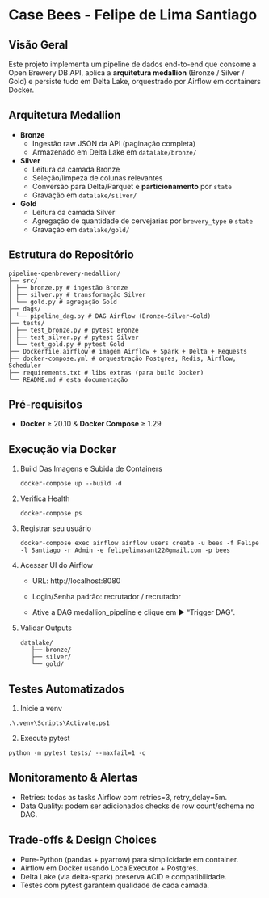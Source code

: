 # Case Bees - Felipe de Lima Santiago

## Visão Geral  
Este projeto implementa um pipeline de dados end-to-end que consome a Open Brewery DB API, aplica a **arquitetura medallion** (Bronze / Silver / Gold) e persiste tudo em Delta Lake, orquestrado por Airflow em containers Docker.

## Arquitetura Medallion  
- **Bronze**  
  - Ingestão raw JSON da API (paginação completa)  
  - Armazenado em Delta Lake em `datalake/bronze/`  
- **Silver**  
  - Leitura da camada Bronze  
  - Seleção/limpeza de colunas relevantes  
  - Conversão para Delta/Parquet e **particionamento** por `state`  
  - Gravação em `datalake/silver/`  
- **Gold**  
  - Leitura da camada Silver  
  - Agregação de quantidade de cervejarias por `brewery_type` e `state`  
  - Gravação em `datalake/gold/`

## Estrutura do Repositório  

````
pipeline-openbrewery-medallion/
├── src/
│ ├── bronze.py # ingestão Bronze
│ ├── silver.py # transformação Silver
│ └── gold.py # agregação Gold
├── dags/
│ └── pipeline_dag.py # DAG Airflow (Bronze→Silver→Gold)
├── tests/
│ ├── test_bronze.py # pytest Bronze
│ ├── test_silver.py # pytest Silver
│ └── test_gold.py # pytest Gold
├── Dockerfile.airflow # imagem Airflow + Spark + Delta + Requests
├── docker-compose.yml # orquestração Postgres, Redis, Airflow, Scheduler
├── requirements.txt # libs extras (para build Docker)
└── README.md # esta documentação

````

## Pré-requisitos  

- **Docker** ≥ 20.10 & **Docker Compose** ≥ 1.29
  
## Execução via Docker
      
   1. Build Das Imagens e Subida de Containers

      ```
      docker-compose up --build -d
      ```

   2. Verifica Health

      ```
      docker-compose ps
      ```

  3. Registrar seu usuário
     
     ```
     docker-compose exec airflow airflow users create -u bees -f Felipe -l Santiago -r Admin -e felipelimasant22@gmail.com -p bees
     ``` 

   3. Acessar UI do Airflow
      
      - URL: http://localhost:8080
      
      - Login/Senha padrão: recrutador / recrutador
      
      - Ative a DAG medallion_pipeline e clique em ▶️ “Trigger DAG”.

   4. Validar Outputs
      ```
      datalake/
         ├── bronze/ 
         ├── silver/ 
         └── gold/
      ```

## Testes Automatizados

1. Inicie a venv
   
```
.\.venv\Scripts\Activate.ps1
```

2. Execute pytest

```
python -m pytest tests/ --maxfail=1 -q
```

## Monitoramento & Alertas

  - Retries: todas as tasks Airflow com retries=3, retry_delay=5m.
  - Data Quality: podem ser adicionados checks de row count/schema no DAG.

## Trade-offs & Design Choices

  - Pure-Python (pandas + pyarrow) para simplicidade em container.
  - Airflow em Docker usando LocalExecutor + Postgres.
  - Delta Lake (via delta-spark) preserva ACID e compatibilidade.
  - Testes com pytest garantem qualidade de cada camada.
